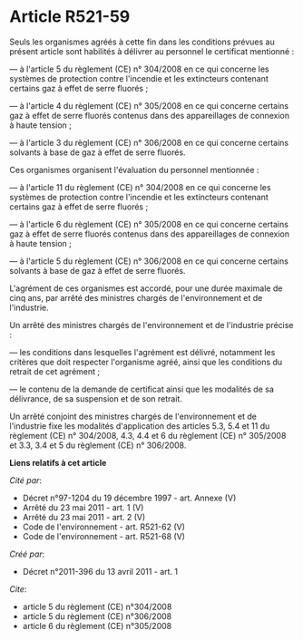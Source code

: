 # Article R521-59

Seuls les organismes agréés à cette fin dans les conditions prévues au présent article sont habilités à délivrer au personnel
le certificat mentionné :

― à l'article 5 du règlement (CE) n° 304/2008 en ce qui concerne les systèmes de protection contre l'incendie et les
extincteurs contenant certains gaz à effet de serre fluorés ;

― à l'article 4 du règlement (CE) n° 305/2008 en ce qui concerne certains gaz à effet de serre fluorés contenus dans des
appareillages de connexion à haute tension ;

― à l'article 3 du règlement (CE) n° 306/2008 en ce qui concerne certains solvants à base de gaz à effet de serre fluorés.

Ces organismes organisent l'évaluation du personnel mentionnée :

― à l'article 11 du règlement (CE) n° 304/2008 en ce qui concerne les systèmes de protection contre l'incendie et les
extincteurs contenant certains gaz à effet de serre fluorés ;

― à l'article 6 du règlement (CE) n° 305/2008 en ce qui concerne certains gaz à effet de serre fluorés contenus dans des
appareillages de connexion à haute tension ;

― à l'article 5 du règlement (CE) n° 306/2008 en ce qui concerne certains solvants à base de gaz à effet de serre fluorés.

L'agrément de ces organismes est accordé, pour une durée maximale de cinq ans, par arrêté des ministres chargés de
l'environnement et de l'industrie.

Un arrêté des ministres chargés de l'environnement et de l'industrie précise :

― les conditions dans lesquelles l'agrément est délivré, notamment les critères que doit respecter l'organisme agréé, ainsi
que les conditions du retrait de cet agrément ;

― le contenu de la demande de certificat ainsi que les modalités de sa délivrance, de sa suspension et de son retrait.

Un arrêté conjoint des ministres chargés de l'environnement et de l'industrie fixe les modalités d'application des articles
5.3, 5.4 et 11 du règlement (CE) n° 304/2008, 4.3, 4.4 et 6 du règlement (CE) n° 305/2008 et 3.3, 3.4 et 5 du règlement (CE)
n° 306/2008.

**Liens relatifs à cet article**

_Cité par_:

  - Décret n°97-1204 du 19 décembre 1997 - art. Annexe (V)
  - Arrêté du 23 mai 2011 - art. 1 (V)
  - Arrêté du 23 mai 2011 - art. 2 (V)
  - Code de l'environnement - art. R521-62 (V)
  - Code de l'environnement - art. R521-68 (V)

_Créé par_:

  - Décret n°2011-396 du 13 avril 2011 - art. 1

_Cite_:

  - article 5 du règlement (CE) n°304/2008
  - article 5 du règlement (CE) n°306/2008
  - article 6 du règlement (CE) n°305/2008
